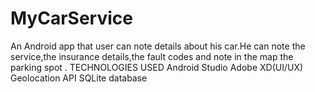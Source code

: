 # MyCarService
An Android app that user can note details about his car.He can note the service,the insurance details,the fault codes and note in the map the parking spot .
TECHNOLOGIES USED
Android Studio Adobe XD(UI/UX) Geolocation API SQLite database
